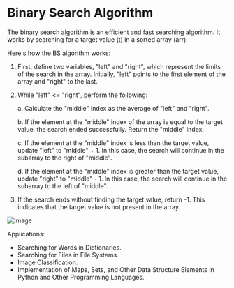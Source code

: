 # Binary Search Algorithm

The binary search algorithm is an efficient and fast searching algorithm. It works by searching for a target value (t) in a sorted array (arr).

Here's how the BS algorithm works:

1. First, define two variables, "left" and "right", which represent the limits of the search in the array. Initially, "left" points to the first element of the array and "right" to the last.

2. While "left" <= "right", perform the following:

   a. Calculate the "middle" index as the average of "left" and "right".

   b. If the element at the "middle" index of the array is equal to the target value, the search ended successfully. Return the "middle" index.

   c. If the element at the "middle" index is less than the target value, update "left" to "middle" + 1. In this case, the search will continue in the subarray to the right of "middle".

   d. If the element at the "middle" index is greater than the target value, update "right" to "middle" - 1. In this case, the search will continue in the subarray to the left of "middle".

3. If the search ends without finding the target value, return -1. This indicates that the target value is not present in the array.

   
![image](https://github.com/DuarteDvv/Algorithms/assets/136333571/7ccf6f29-09ad-4329-958c-d4dd13df7c89)

Applications:

- Searching for Words in Dictionaries.
- Searching for Files in File Systems.
- Image Classification.
- Implementation of Maps, Sets, and Other Data Structure Elements in Python and Other Programming Languages.
